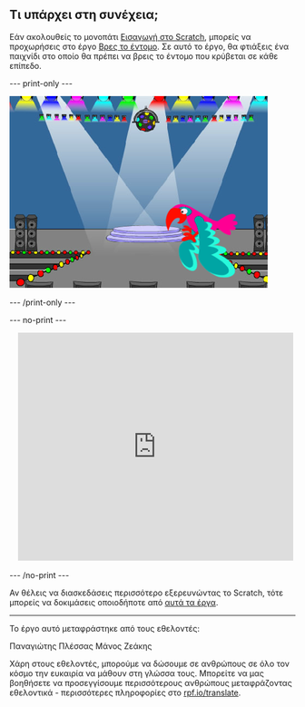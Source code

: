 ## Τι υπάρχει στη συνέχεια;

Εάν ακολουθείς το μονοπάτι [Εισαγωγή στο Scratch](https://projects.raspberrypi.org/el-GR/pathways/scratch-intro), μπορείς να προχωρήσεις στο έργο [Βρες το έντομο](https://projects.raspberrypi.org/el-GR/projects/find-the-bug). Σε αυτό το έργο, θα φτιάξεις ένα παιχνίδι στο οποίο θα πρέπει να βρεις το έντομο που κρύβεται σε κάθε επίπεδο.

--- print-only ---

![Το έργο «Βρες το έντομο».](images/find-the-bug.png)

--- /print-only ---

--- no-print ---

<div class="scratch-preview" style="margin-left: 15px;">
  <iframe allowtransparency="true" width="485" height="402" src="https://scratch.mit.edu/projects/embed/486719939/?autostart=false" frameborder="0"></iframe>
</div>

--- /no-print ---

Αν θέλεις να διασκεδάσεις περισσότερο εξερευνώντας το Scratch, τότε μπορείς να δοκιμάσεις οποιοδήποτε από [αυτά τα έργα](https://projects.raspberrypi.org/el-GR/projects?software%5B%5D=scratch&curriculum%5B%5D=%201).

***
Το έργο αυτό μεταφράστηκε από τους εθελοντές:

Παναγιώτης Πλέσσας
Μάνος Ζεάκης

Χάρη στους εθελοντές, μπορούμε να δώσουμε σε ανθρώπους σε όλο τον κόσμο την ευκαιρία να μάθουν στη γλώσσα τους. Μπορείτε να μας βοηθήσετε να προσεγγίσουμε περισσότερους ανθρώπους μεταφράζοντας εθελοντικά - περισσότερες πληροφορίες στο [rpf.io/translate](https://rpf.io/translate).
